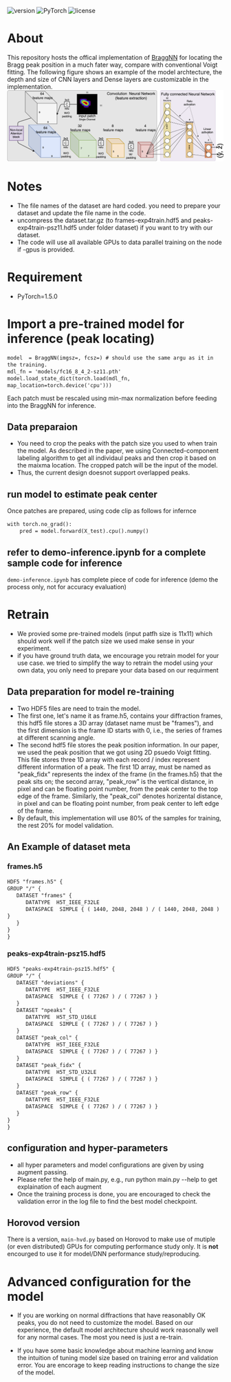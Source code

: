 ![version](https://img.shields.io/badge/Version-v1.0.0-blue.svg?style=plastic)
![PyTorch](https://img.shields.io/badge/PyTorch-v1.5.0-green.svg?style=plastic)
![license](https://img.shields.io/badge/license-CC_BY--NC-red.svg?style=plastic)
# About

This repository hosts the offical implementation of [BraggNN](https://arxiv.org/abs/2008.08198) for locating the Bragg peak position in a much fater way, compare with conventional Voigt fitting. The following figure shows an example of the model archtecture, the depth and size of CNN layers and Dense layers are customizable in the implementation.
![BraggNN model Architecture](img/BraggNN.png)

# Notes

* The file names of the dataset are hard coded. you need to prepare your dataset and update the file name in the code.
* uncompress the dataset.tar.gz (to frames-exp4train.hdf5 and peaks-exp4train-psz11.hdf5 under folder dataset) if you want to try with our dataset.
* The code will use all available GPUs to data parallel training on the node if -gpus is provided.

# Requirement 

* PyTorch=1.5.0

# Import a pre-trained model for inference (peak locating)
```
model  = BraggNN(imgsz=, fcsz=) # should use the same argu as it in the training.
mdl_fn = 'models/fc16_8_4_2-sz11.pth'
model.load_state_dict(torch.load(mdl_fn, map_location=torch.device('cpu')))
```
Each patch must be rescaled using min-max normalization before feeding into the BraggNN for inference.

## Data preparaion 

* You need to crop the peaks with the patch size you used to when train the model. As described in the paper, we using Connected-component labeling algorithm to get all individaul peaks and then crop it based on the maixma location. The cropped patch will be the input of the model.
* Thus, the current design doesnot support overlapped peaks.

## run model to estimate peak center

Once patches are prepared, using code clip as follows for infernce
```
with torch.no_grad():
    pred = model.forward(X_test).cpu().numpy()  
```
## refer to demo-inference.ipynb for a complete sample code for inference 
`demo-inference.ipynb` has complete piece of code for inference (demo the process only, not for accuracy evaluation)

# Retrain

* We provied some pre-trained models (input patfh size is 11x11) which should work well if the patch size we used make sense in your experiment. 
* if you have ground truth data, we encourage you retrain model for your use case. we tried to simplify the way to retrain the model using your own data, you only need to prepare your data based on our requirment

## Data preparation for model re-training

* Two HDF5 files are need to train the model. 
* The first one, let's name it as frame.h5, contains your diffraction frames, this hdf5 file stores a 3D array (dataset name must be "frames"), and the first dimension is the frame ID starts with 0, i.e., the series of frames at different scanning angle. 
* The second hdf5 file stores the peak position information. In our paper, we used the peak position that we got using 2D psuedo Voigt fitting. This file stores three 1D array with each record / index represent different information of a peak. The first 1D array, must be named as "peak_fidx" represents the index of the frame (in the frames.h5) that the peak sits on; the second array, "peak_row" is the vertical distance, in pixel and can be floating point number, from the peak center to the top edge of the frame. Similarly, the "peak_col" denotes horizental distance, in pixel and can be floating point number, from peak center to left edge of the frame. 
* By default, this implementation will use 80% of the samples for training, the rest 20% for model validation.

## An Example of dataset meta
### frames.h5
```
HDF5 "frames.h5" {
GROUP "/" {
   DATASET "frames" {
      DATATYPE  H5T_IEEE_F32LE
      DATASPACE  SIMPLE { ( 1440, 2048, 2048 ) / ( 1440, 2048, 2048 ) }
   }
}
}
```

### peaks-exp4train-psz15.hdf5

```
HDF5 "peaks-exp4train-psz15.hdf5" {
GROUP "/" {
   DATASET "deviations" {
      DATATYPE  H5T_IEEE_F32LE
      DATASPACE  SIMPLE { ( 77267 ) / ( 77267 ) }
   }
   DATASET "npeaks" {
      DATATYPE  H5T_STD_U16LE
      DATASPACE  SIMPLE { ( 77267 ) / ( 77267 ) }
   }
   DATASET "peak_col" {
      DATATYPE  H5T_IEEE_F32LE
      DATASPACE  SIMPLE { ( 77267 ) / ( 77267 ) }
   }
   DATASET "peak_fidx" {
      DATATYPE  H5T_STD_U32LE
      DATASPACE  SIMPLE { ( 77267 ) / ( 77267 ) }
   }
   DATASET "peak_row" {
      DATATYPE  H5T_IEEE_F32LE
      DATASPACE  SIMPLE { ( 77267 ) / ( 77267 ) }
   }
}
}
```

## configuration and hyper-parameters

* all hyper parameters and model configurations are given by using augment passing. 
* Please refer the help of main.py, e.g., run python main.py --help to get explaination of each augment
* Once the training process is done, you are encouraged to check the validation error in the log file to find the best model checkpoint. 

## Horovod version
There is a version, `main-hvd.py` based on Horovod to make use of mutiple (or even distributed) GPUs for computing performance study only.
It is **not** encourged to use it for model/DNN performance study/reproducing.

# Advanced configuration for the model

* If you are working on normal diffractions that have reasonablly OK peaks, you do not need to customize the model. Based on our experience, the default model architecture should work reasonally well for any normal cases. The most you need is just a re-train. 

* If you have some basic knowledge about machine learning and know the intuition of tuning model size based on training error and validation error. You are encorage to keep reading instructions to change the size of the model.
